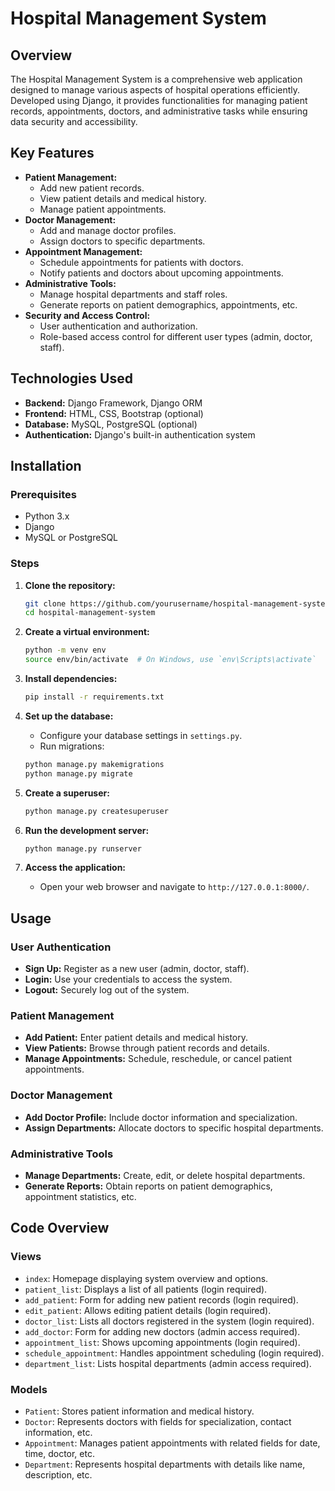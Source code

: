 # Hospital Management System

## Overview
The Hospital Management System is a comprehensive web application designed to manage various aspects of hospital operations efficiently. Developed using Django, it provides functionalities for managing patient records, appointments, doctors, and administrative tasks while ensuring data security and accessibility.

## Key Features
- **Patient Management:**
  - Add new patient records.
  - View patient details and medical history.
  - Manage patient appointments.
- **Doctor Management:**
  - Add and manage doctor profiles.
  - Assign doctors to specific departments.
- **Appointment Management:**
  - Schedule appointments for patients with doctors.
  - Notify patients and doctors about upcoming appointments.
- **Administrative Tools:**
  - Manage hospital departments and staff roles.
  - Generate reports on patient demographics, appointments, etc.
- **Security and Access Control:**
  - User authentication and authorization.
  - Role-based access control for different user types (admin, doctor, staff).

## Technologies Used
- **Backend:** Django Framework, Django ORM
- **Frontend:** HTML, CSS, Bootstrap (optional)
- **Database:** MySQL, PostgreSQL (optional)
- **Authentication:** Django's built-in authentication system

## Installation

### Prerequisites
- Python 3.x
- Django
- MySQL or PostgreSQL

### Steps
1. **Clone the repository:**
    ```bash
    git clone https://github.com/yourusername/hospital-management-system.git
    cd hospital-management-system
    ```

2. **Create a virtual environment:**
    ```bash
    python -m venv env
    source env/bin/activate  # On Windows, use `env\Scripts\activate`
    ```

3. **Install dependencies:**
    ```bash
    pip install -r requirements.txt
    ```

4. **Set up the database:**
    - Configure your database settings in `settings.py`.
    - Run migrations:
    ```bash
    python manage.py makemigrations
    python manage.py migrate
    ```

5. **Create a superuser:**
    ```bash
    python manage.py createsuperuser
    ```

6. **Run the development server:**
    ```bash
    python manage.py runserver
    ```

7. **Access the application:**
    - Open your web browser and navigate to `http://127.0.0.1:8000/`.

## Usage

### User Authentication
- **Sign Up:** Register as a new user (admin, doctor, staff).
- **Login:** Use your credentials to access the system.
- **Logout:** Securely log out of the system.

### Patient Management
- **Add Patient:** Enter patient details and medical history.
- **View Patients:** Browse through patient records and details.
- **Manage Appointments:** Schedule, reschedule, or cancel patient appointments.

### Doctor Management
- **Add Doctor Profile:** Include doctor information and specialization.
- **Assign Departments:** Allocate doctors to specific hospital departments.

### Administrative Tools
- **Manage Departments:** Create, edit, or delete hospital departments.
- **Generate Reports:** Obtain reports on patient demographics, appointment statistics, etc.

## Code Overview

### Views
- `index`: Homepage displaying system overview and options.
- `patient_list`: Displays a list of all patients (login required).
- `add_patient`: Form for adding new patient records (login required).
- `edit_patient`: Allows editing patient details (login required).
- `doctor_list`: Lists all doctors registered in the system (login required).
- `add_doctor`: Form for adding new doctors (admin access required).
- `appointment_list`: Shows upcoming appointments (login required).
- `schedule_appointment`: Handles appointment scheduling (login required).
- `department_list`: Lists hospital departments (admin access required).

### Models
- `Patient`: Stores patient information and medical history.
- `Doctor`: Represents doctors with fields for specialization, contact information, etc.
- `Appointment`: Manages patient appointments with related fields for date, time, doctor, etc.
- `Department`: Represents hospital departments with details like name, description, etc.


